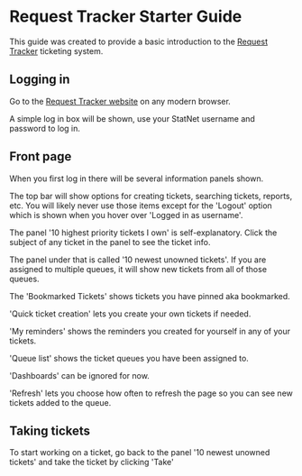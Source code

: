 # Request Tracker Starter Guide

This guide was created to provide a basic introduction to the [Request Tracker](https://r9-rt5.stat.ubc.ca) ticketing system. 

## Logging in

Go to the [Request Tracker website](https://r9-rt5.stat.ubc.ca) on any modern browser.

A simple log in box will be shown, use your StatNet username and password to log in.

## Front page

When you first log in there will be several information panels shown.

The top bar will show options for creating tickets, searching tickets, reports, etc. You will likely never use those items except for the 'Logout' option which is shown when you hover over 'Logged in as username'.

The panel '10 highest priority tickets I own' is self-explanatory. Click the subject of any ticket in the panel to see the ticket info.

The panel under that is called '10 newest unowned tickets'. If you are assigned to multiple queues, it will show new tickets from all of those queues. 

The 'Bookmarked Tickets' shows tickets you have pinned aka bookmarked.

'Quick ticket creation' lets you create your own tickets if needed.

'My reminders' shows the reminders you created for yourself in any of your tickets.

'Queue list' shows the ticket queues you have been assigned to.

'Dashboards' can be ignored for now.

'Refresh' lets you choose how often to refresh the page so you can see new tickets added to the queue.

## Taking tickets

To start working on a ticket, go back to the panel '10 newest unowned tickets' and take the ticket by clicking 'Take'